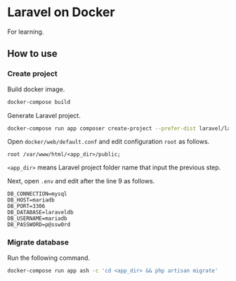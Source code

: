 # Laravel on Docker

For learning.

## How to use

### Create project

Build docker image.

```bash
docker-compose build
```

Generate Laravel project.

```bash
docker-compose run app composer create-project --prefer-dist laravel/laravel <app_dir>
```

Open `docker/web/default.conf` and edit configuration `root` as follows.

```
root /var/www/html/<app_dir>/public;
```

`<app_dir>` means Laravel project folder name that input the previous step.

Next, open `.env` and edit after the line 9 as follows.

```
DB_CONNECTION=mysql
DB_HOST=mariadb
DB_PORT=3306
DB_DATABASE=laraveldb
DB_USERNAME=mariadb
DB_PASSWORD=p@ssw0rd
```

### Migrate database

Run the following command.

```bash
docker-compose run app ash -c 'cd <app_dir> && php artisan migrate'
```
